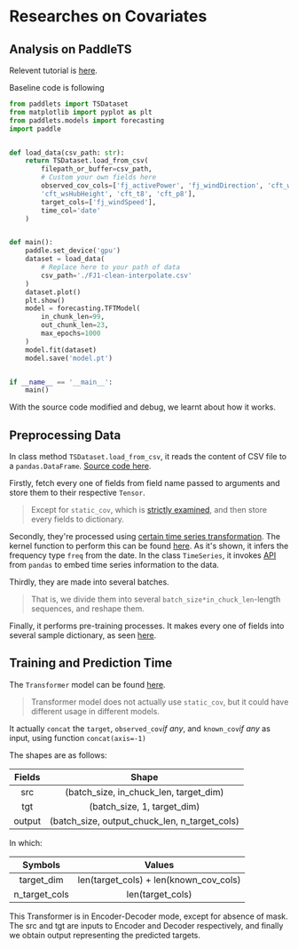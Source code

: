 # Researches on Covariates

## Analysis on PaddleTS

Relevent tutorial is [here](https://paddlets.readthedocs.io/en/0.1.1/source/get_started/get_started.html#id7).

Baseline code is following
```python
from paddlets import TSDataset
from matplotlib import pyplot as plt
from paddlets.models import forecasting
import paddle


def load_data(csv_path: str):
    return TSDataset.load_from_csv(
        filepath_or_buffer=csv_path,
        # Custom your own fields here
        observed_cov_cols=['fj_activePower', 'fj_windDirection', 'cft_ws10', 'cft_wd10', 'cft_ws50', 'cft_wd50',
        'cft_wsHubHeight', 'cft_t8', 'cft_p8'],
        target_cols=['fj_windSpeed'],
        time_col='date'
    )


def main():
    paddle.set_device('gpu')
    dataset = load_data(
        # Replace here to your path of data
        csv_path='./FJ1-clean-interpolate.csv'
    )
    dataset.plot()
    plt.show()
    model = forecasting.TFTModel(
        in_chunk_len=99,
        out_chunk_len=23,
        max_epochs=1000
    )
    model.fit(dataset)
    model.save('model.pt')


if __name__ == '__main__':
    main()
```

With the source code modified and debug, we learnt about how it works.

## Preprocessing Data

In class method ```TSDataset.load_from_csv```, it reads the content of CSV file to a ```pandas.DataFrame```. [Source code here](https://github.com/PaddlePaddle/PaddleTS/blob/fa1f6b25a857c4ca611f536894ca7bd020824bec/paddlets/datasets/tsdataset.py#L810).

Firstly, fetch every one of fields from field name passed to arguments and store them to their respective ```Tensor```.

> Except for ```static_cov```, which is [strictly examined](https://github.com/PaddlePaddle/PaddleTS/blob/fa1f6b25a857c4ca611f536894ca7bd020824bec/paddlets/datasets/tsdataset.py#L952), and then store every fields to dictionary.

Secondly, they're processed using [certain time series transformation](https://github.com/PaddlePaddle/PaddleTS/blob/fa1f6b25a857c4ca611f536894ca7bd020824bec/paddlets/datasets/tsdataset.py#L907). The kernel function to perform this can be found [here](https://github.com/PaddlePaddle/PaddleTS/blob/fa1f6b25a857c4ca611f536894ca7bd020824bec/paddlets/datasets/tsdataset.py#L77). As it's shown, it infers the frequency type ```freq``` from the date. In the class ```TimeSeries```, it invokes [API](https://pandas.pydata.org/pandas-docs/stable/reference/api/pandas.DataFrame.asfreq.html) from ```pandas``` to embed time series information to the data.

Thirdly, they are made into several batches.

> That is, we divide them into several ```batch_size*in_chuck_len```-length sequences, and reshape them.

Finally, it performs pre-training processes. It makes every one of fields into several sample dictionary, as seen [here](adapter).

## Training and Prediction Time

The ```Transformer``` model can be found [here](https://github.com/PaddlePaddle/PaddleTS/blob/fa1f6b25a857c4ca611f536894ca7bd020824bec/paddlets/models/forecasting/dl/transformer.py#L205).

> Transformer model does not actually use ```static_cov```, but it could have different usage in different models.

It actually ```concat``` the ```target```, ```observed_cov```*if any*, and ```known_cov```*if any* as input, using function ```concat(axis=-1)```

The shapes  are as follows:

| Fields | Shape |
| :-: | :-: |
| src | (batch_size, in_chuck_len, target_dim) |
| tgt | (batch_size, 1, target_dim) |
| output | (batch_size, output_chuck_len, n_target_cols) |

In which:

| Symbols | Values |
| :-: | :-: |
| target_dim | len(target_cols) + len(known_cov_cols) |
| n_target_cols | len(target_cols) |

This Transformer is in Encoder-Decoder mode, except for absence of mask. The src and tgt are inputs to Encoder and Decoder respectively, and finally we obtain output representing the predicted targets.
